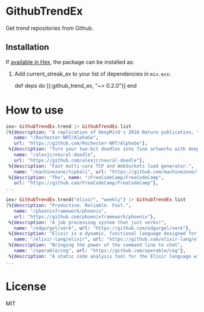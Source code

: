 # GithubTrendEx

Get trend repositories from Github.

## Installation

If [available in Hex](https://hex.pm/docs/publish), the package can be installed as:

  1. Add current_streak_ex to your list of dependencies in `mix.exs`:

        def deps do
          [{:github_trend_ex, "~> 0.2.0"}]
        end

# How to use

```elixir
iex> GithubTrendEx.trend |> GithubTrendEx.list
[%{description: "A replication of DeepMind's 2016 Nature publication, \"Mastering the game of Go with deep neural networks and tree search,\" details of which can be found on their website.",
   name: "/Rochester-NRT/AlphaGo",
   url: "https://github.com/Rochester-NRT/AlphaGo"},
 %{description: "Turn your two-bit doodles into fine artworks with deep neural networks! An implementation of Semantic Style Transfer.",
   name: "/alexjc/neural-doodle",
   url: "https://github.com/alexjc/neural-doodle"},
 %{description: "Fast multi-core TCP and WebSockets load generator.",
   name: "/machinezone/tcpkali", url: "https://github.com/machinezone/tcpkali"},
 %{description: "The", name: "/FreeCodeCamp/FreeCodeCamp",
   url: "https://github.com/FreeCodeCamp/FreeCodeCamp"},
...
```

```elixir
iex> GithubTrendEx.trend("elixir", "weekly") |> GithubTrendEx.list
[%{description: "Productive. Reliable. Fast.",
   name: "/phoenixframework/phoenix",
   url: "https://github.com/phoenixframework/phoenix"},
 %{description: "A job processing system that just verks!",
   name: "/edgurgel/verk", url: "https://github.com/edgurgel/verk"},
 %{description: "Elixir is a dynamic, functional language designed for building scalable and maintainable applications",
   name: "/elixir-lang/elixir", url: "https://github.com/elixir-lang/elixir"},
 %{description: "Bringing the power of the command line to chat",
   name: "/operable/cog", url: "https://github.com/operable/cog"},
 %{description: "A static code analysis tool for the Elixir language with a focus on code consistency and teaching.",
...
```

# License
MIT

